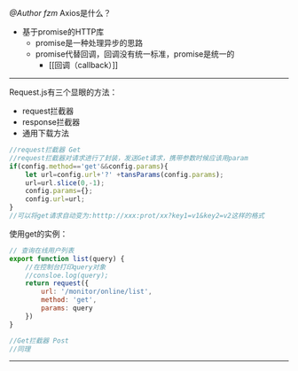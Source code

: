 *@Author fzm*
Axios是什么？
- 基于promise的HTTP库
	- promise是一种处理异步的思路
	- promise代替回调，回调没有统一标准，promise是统一的
		- [[回调（callback）]]


-----------
Request.js有三个显眼的方法：
- request拦截器
- response拦截器
- 通用下载方法
```js
//request拦截器 Get
//request拦截器对请求进行了封装，发送Get请求，携带参数时候应该用param
if(config.method=='get'&&config.params){
	let url=config.url+'?' +tansParams(config.params);
	url=url.slice(0,-1);
	config.params={};
	config.url=url;
}
//可以将get请求自动变为:htttp://xxx:prot/xx?key1=v1&key2=v2这样的格式
```
使用get的实例：
```js
// 查询在线用户列表  
export function list(query) { 
	//在控制台打印query对象
	//consloe.log(query);
	return request({  
		url: '/monitor/online/list',  
		method: 'get',  
		params: query  
	})  
}

```
```js
//Get拦截器 Post
//同理
```

-------------






